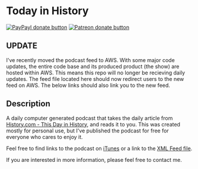 <!-- TITLE/ -->

# Today in History

<!-- /TITLE -->


<!-- BADGES/ -->

[![PayPayl donate button](https://img.shields.io/badge/paypal-donate-brightgreen.svg)](https://www.paypal.com/cgi-bin/webscr?cmd=_donations&business=AHVCA49Y9AKNQ&lc=US&item_name=Reddit%20Recap&item_number=redditRecapGithub&currency_code=USD&bn=PP%2dDonationsBF%3abtn_donateCC_LG%2egif%3aNonHosted "Donate once-off to this project using Paypal")
[![Patreon donate button](https://img.shields.io/badge/patreon-donate-orange.svg)](http://patreon.com/redditrecap "Become a patreon contributor")

<!-- /BADGES -->

<!-- UPDATE/ -->

## UPDATE
I've recently moved the podcast feed to AWS. With some major code updates, the entire code base and its produced product (the show) are hosted within AWS. This means this repo will no longer be recieving daily updates. The feed file located here should now redirect users to the new feed on AWS. The below links should also link you to the new feed.
<!-- /UPDATE -->

<!-- DESCRIPTION/ -->
## Description
A daily computer generated podcast that takes the daily article from [History.com - This Day in History](http://www.history.com/this-day-in-history), and reads it to you. This was created mostly for personal use, but I've published the podcast for free for everyone who cares to enjoy it.

Feel free to find links to the podcast on [iTunes](https://itunes.apple.com/us/podcast/today-in-history/id1004270236) or a link to the [XML Feed file](https://pcr.apple.com/id1004270236).

<!-- /DESCRIPTION -->

If you are interested in more information, please feel free to contact me.